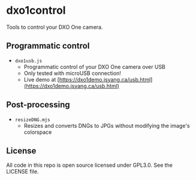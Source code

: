 # dxo1control
Tools to control your DXO One camera.

## Programmatic control
- `dxo1usb.js`
    - Programmatic control of your DXO One camera over USB
    - Only tested with microUSB connection!
    - Live demo at [https://dxo1demo.jsyang.ca/usb.html](https://dxo1demo.jsyang.ca/usb.html)

## Post-processing
- `resizeDNG.mjs`
    - Resizes and converts DNGs to JPGs without modifying the image's colorspace
 

## License
All code in this repo is open source licensed under GPL3.0. See the LICENSE file.
